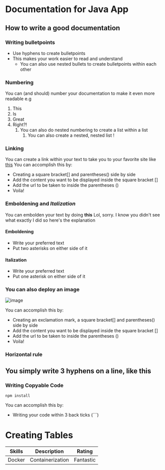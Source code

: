 # Documentation for Java App
## How to write a good documentation
### Writing bulletpoints
 
- Use hyphens to create bulletpoints
- This makes your work easier to read and understand
  - You can also use nested bullets to create bulletpoints within each other

### Numbering
You can (and should) number your documentation to make it even more readable e.g
1. This
2. Is
3. Great
4. Right?!
   1. You can also do nested numbering to create a list within a list
      1. You can also create a nested, nested list !

### Linking
You can create a link within your text to take you to your favorite site like [this](google.com)
You can accomplish this by:
- Creating a square bracket[] and parentheses() side by side
- Add the content you want to be displayed inside the square bracket []
- Add the url to be taken to inside the parentheses ()
- Voila!

### Emboldening and *Italization*
You can embolden your text by doing **this**
Lol, sorry. I know you didn't see what exactly I did so here's the explanation
#### Emboldening
- Write your preferred text
- Put two asterisks on either side of it
#### Italization
- Write your preferred text
- Put one asterisk on either side of it

### You can also deploy an image 
![image](https://images.app.goo.gl/Mb9zjhfMqKeJMdNm9)

You can accomplish this by:
- Creating an exclamation mark, a square bracket[] and parentheses() side by side
- Add the content you want to be displayed inside the square bracket []
- Add the url to be taken to inside the parentheses ()
- Voila! 
### Horizontal rule
You simply write 3 hyphens on a line, like this
---

### Writing Copyable Code
```
npm install
```
You can accomplish this by:
- Writing your code within 3 back ticks (```)

# Creating Tables
| Skills | Description | Rating |
|---|---|---|
| Docker | Containerization | Fantastic |
